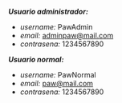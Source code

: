 ***Usuario administrador:*** 

- *username:* PawAdmin
- *email:* adminpaw@mail.com
- *contrasena:* 1234567890

***Usuario normal:***
- *username:* PawNormal
- *email:* paw@mail.com
- *contrasena:* 1234567890